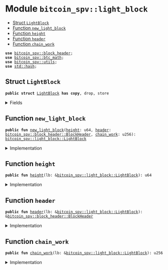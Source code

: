 
<a name="bitcoin_spv_light_block"></a>

# Module `bitcoin_spv::light_block`



-  [Struct `LightBlock`](#bitcoin_spv_light_block_LightBlock)
-  [Function `new_light_block`](#bitcoin_spv_light_block_new_light_block)
-  [Function `height`](#bitcoin_spv_light_block_height)
-  [Function `header`](#bitcoin_spv_light_block_header)
-  [Function `chain_work`](#bitcoin_spv_light_block_chain_work)


<pre><code><b>use</b> <a href="../bitcoin_spv/block_header.md#bitcoin_spv_block_header">bitcoin_spv::block_header</a>;
<b>use</b> <a href="../bitcoin_spv/btc_math.md#bitcoin_spv_btc_math">bitcoin_spv::btc_math</a>;
<b>use</b> <a href="../bitcoin_spv/utils.md#bitcoin_spv_utils">bitcoin_spv::utils</a>;
<b>use</b> <a href="../dependencies/std/hash.md#std_hash">std::hash</a>;
</code></pre>



<a name="bitcoin_spv_light_block_LightBlock"></a>

## Struct `LightBlock`



<pre><code><b>public</b> <b>struct</b> <a href="../bitcoin_spv/light_block.md#bitcoin_spv_light_block_LightBlock">LightBlock</a> <b>has</b> <b>copy</b>, drop, store
</code></pre>



<details>
<summary>Fields</summary>


<dl>
<dt>
<code><a href="../bitcoin_spv/light_block.md#bitcoin_spv_light_block_height">height</a>: u64</code>
</dt>
<dd>
</dd>
<dt>
<code><a href="../bitcoin_spv/light_block.md#bitcoin_spv_light_block_chain_work">chain_work</a>: u256</code>
</dt>
<dd>
</dd>
<dt>
<code><a href="../bitcoin_spv/light_block.md#bitcoin_spv_light_block_header">header</a>: <a href="../bitcoin_spv/block_header.md#bitcoin_spv_block_header_BlockHeader">bitcoin_spv::block_header::BlockHeader</a></code>
</dt>
<dd>
</dd>
</dl>


</details>

<a name="bitcoin_spv_light_block_new_light_block"></a>

## Function `new_light_block`



<pre><code><b>public</b> <b>fun</b> <a href="../bitcoin_spv/light_block.md#bitcoin_spv_light_block_new_light_block">new_light_block</a>(<a href="../bitcoin_spv/light_block.md#bitcoin_spv_light_block_height">height</a>: u64, <a href="../bitcoin_spv/light_block.md#bitcoin_spv_light_block_header">header</a>: <a href="../bitcoin_spv/block_header.md#bitcoin_spv_block_header_BlockHeader">bitcoin_spv::block_header::BlockHeader</a>, <a href="../bitcoin_spv/light_block.md#bitcoin_spv_light_block_chain_work">chain_work</a>: u256): <a href="../bitcoin_spv/light_block.md#bitcoin_spv_light_block_LightBlock">bitcoin_spv::light_block::LightBlock</a>
</code></pre>



<details>
<summary>Implementation</summary>


<pre><code><b>public</b> <b>fun</b> <a href="../bitcoin_spv/light_block.md#bitcoin_spv_light_block_new_light_block">new_light_block</a>(<a href="../bitcoin_spv/light_block.md#bitcoin_spv_light_block_height">height</a>: u64, <a href="../bitcoin_spv/light_block.md#bitcoin_spv_light_block_header">header</a>: BlockHeader, <a href="../bitcoin_spv/light_block.md#bitcoin_spv_light_block_chain_work">chain_work</a>: u256): <a href="../bitcoin_spv/light_block.md#bitcoin_spv_light_block_LightBlock">LightBlock</a> {
    <a href="../bitcoin_spv/light_block.md#bitcoin_spv_light_block_LightBlock">LightBlock</a> {
        <a href="../bitcoin_spv/light_block.md#bitcoin_spv_light_block_height">height</a>,
        <a href="../bitcoin_spv/light_block.md#bitcoin_spv_light_block_chain_work">chain_work</a>,
        <a href="../bitcoin_spv/light_block.md#bitcoin_spv_light_block_header">header</a>: <a href="../bitcoin_spv/light_block.md#bitcoin_spv_light_block_header">header</a>,
    }
}
</code></pre>



</details>

<a name="bitcoin_spv_light_block_height"></a>

## Function `height`



<pre><code><b>public</b> <b>fun</b> <a href="../bitcoin_spv/light_block.md#bitcoin_spv_light_block_height">height</a>(lb: &<a href="../bitcoin_spv/light_block.md#bitcoin_spv_light_block_LightBlock">bitcoin_spv::light_block::LightBlock</a>): u64
</code></pre>



<details>
<summary>Implementation</summary>


<pre><code><b>public</b> <b>fun</b> <a href="../bitcoin_spv/light_block.md#bitcoin_spv_light_block_height">height</a>(lb: &<a href="../bitcoin_spv/light_block.md#bitcoin_spv_light_block_LightBlock">LightBlock</a>): u64 {
    lb.<a href="../bitcoin_spv/light_block.md#bitcoin_spv_light_block_height">height</a>
}
</code></pre>



</details>

<a name="bitcoin_spv_light_block_header"></a>

## Function `header`



<pre><code><b>public</b> <b>fun</b> <a href="../bitcoin_spv/light_block.md#bitcoin_spv_light_block_header">header</a>(lb: &<a href="../bitcoin_spv/light_block.md#bitcoin_spv_light_block_LightBlock">bitcoin_spv::light_block::LightBlock</a>): &<a href="../bitcoin_spv/block_header.md#bitcoin_spv_block_header_BlockHeader">bitcoin_spv::block_header::BlockHeader</a>
</code></pre>



<details>
<summary>Implementation</summary>


<pre><code><b>public</b> <b>fun</b> <a href="../bitcoin_spv/light_block.md#bitcoin_spv_light_block_header">header</a>(lb: &<a href="../bitcoin_spv/light_block.md#bitcoin_spv_light_block_LightBlock">LightBlock</a>): &BlockHeader {
    &lb.<a href="../bitcoin_spv/light_block.md#bitcoin_spv_light_block_header">header</a>
}
</code></pre>



</details>

<a name="bitcoin_spv_light_block_chain_work"></a>

## Function `chain_work`



<pre><code><b>public</b> <b>fun</b> <a href="../bitcoin_spv/light_block.md#bitcoin_spv_light_block_chain_work">chain_work</a>(lb: &<a href="../bitcoin_spv/light_block.md#bitcoin_spv_light_block_LightBlock">bitcoin_spv::light_block::LightBlock</a>): u256
</code></pre>



<details>
<summary>Implementation</summary>


<pre><code><b>public</b> <b>fun</b> <a href="../bitcoin_spv/light_block.md#bitcoin_spv_light_block_chain_work">chain_work</a>(lb: &<a href="../bitcoin_spv/light_block.md#bitcoin_spv_light_block_LightBlock">LightBlock</a>): u256 {
    lb.<a href="../bitcoin_spv/light_block.md#bitcoin_spv_light_block_chain_work">chain_work</a>
}
</code></pre>



</details>
